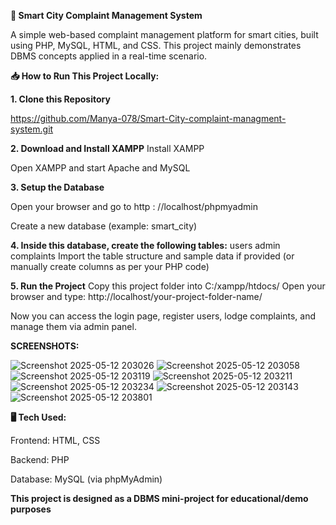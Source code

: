 **📌 Smart City Complaint Management System**

A simple web-based complaint management platform for smart cities, built using PHP, MySQL, HTML, and CSS. This project mainly demonstrates DBMS concepts applied in a real-time scenario.

**📥 How to Run This Project Locally:**

**1. Clone this Repository**

   https://github.com/Manya-078/Smart-City-complaint-managment-system.git
   
**2.  Download and Install XAMPP**
    Install XAMPP
    
   Open XAMPP and start Apache and MySQL

**3. Setup the Database**

   Open your browser and go to http :    //localhost/phpmyadmin 
   
   Create a new database (example: smart_city)

**4. Inside this database, create the following tables:**
    users
    admin
    complaints
    Import the table structure and sample data if provided (or manually create columns as per your PHP code)

**5. Run the Project**
     Copy this project folder into C:/xampp/htdocs/
     Open your browser and type:
     http://localhost/your-project-folder-name/

Now you can access the login page, register users, lodge complaints, and manage them via admin panel.

**SCREENSHOTS:**

![Screenshot 2025-05-12 203026](https://github.com/user-attachments/assets/417cdf91-4b46-4731-bd96-1cf0fd9e6a37)
![Screenshot 2025-05-12 203058](https://github.com/user-attachments/assets/80cea2af-1d8b-4a74-8ab0-6497b4b2b2c6)
![Screenshot 2025-05-12 203119](https://github.com/user-attachments/assets/25eb33e7-d994-4256-a648-50095a983440)
![Screenshot 2025-05-12 203211](https://github.com/user-attachments/assets/00107544-1533-483e-b88d-27bd5726dfff)
![Screenshot 2025-05-12 203234](https://github.com/user-attachments/assets/f60189a5-7beb-4118-bbe1-9de4e2f63469)
![Screenshot 2025-05-12 203143](https://github.com/user-attachments/assets/54d89990-8d26-4417-b565-0364bba46914)
![Screenshot 2025-05-12 203801](https://github.com/user-attachments/assets/6242711f-24e7-4b01-936e-cc7337fdf8b7)


**🖥️ Tech Used:**

Frontend: HTML, CSS 

Backend: PHP

Database: MySQL (via phpMyAdmin)


**This project is designed as a DBMS mini-project for educational/demo purposes**
